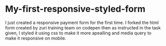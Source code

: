 # My-first-responsive-styled-form
I just created a responsive payment form for the first time. 
I forked the html form created by zuri training team on codepen then as instructed in the task given, 
I styled it using css to make it more apealling and media query to make it responsive on mobile.
